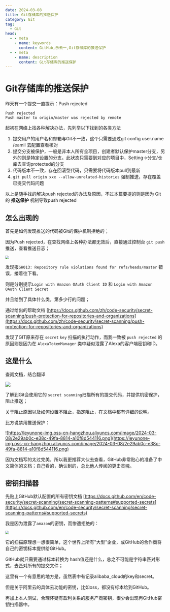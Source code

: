 ```yaml
---
date: 2024-03-08
title: Git存储库的推送保护
category: Git
tag:
  - Git
head:
  - - meta
    - name: keywords
      content: GitHub,乐云一,Git存储库的推送保护
  - - meta
    - name: description
      content: Git存储库的推送保护
---
```

# Git存储库的推送保护

昨天有一个提交一直提示：Push rejected

```
Push rejected
Push master to origin/master was rejected by remote
```

起初在网络上找各种解决办法，先列举以下找到的各类方法

1. 提交用户的用户名和邮箱与Git不一致，这个只需要通过git config user.name /eamil 去配置查看核对
2. 提交分支被保护，一般是非本人所有全项目，创建者默认保护master分支，另外的则是特定设置的分支。此状态只需要到对应的项目中，Setting->分支/仓库去查询protected的分支
3. 代码版本不一致，存在回滚型代码，只需要将代码版本pull到最新
4. `git pull origin xxx --allow-unrelated-histories` 强制推送，存在覆盖已提交代码问题



以上是随手找的解决push rejected的办法及原因，不过本篇要提的则是因为 Git 的 **推送保护** 机制导致push rejected

## 怎么出现的

首先是如何发现推送的代码被Git的保护机制拒绝的；

因为Push rejected，在查找网络上各种办法都无效后，直接通过控制台 `git push` 推送，查看推送日志；

<img src="https://leyunone-img.oss-cn-hangzhou.aliyuncs.com/image/2024-03-08/7585fa33-4a46-45c6-9535-ebc64c8e4cf0.png" style="zoom:67%;" />

发现报`GH013: Repository rule violations found for refs/heads/master` 错误，接着往下看。

则是分别提示`Login with Amazon OAuth Client ID` 和 `Login with Amazon OAuth Client Secret` 

并且给到了具体什么类，第多少行的问题；

通过给出的帮助文档 [https://docs.github.com/zh/code-security/secret-scanning/push-protection-for-repositories-and-organizations](https://docs.github.com/zh/code-security/secret-scanning/push-protection-for-repositories-and-organizations)

发现了GIT原来存在 `secret` `key` 扫描的执行动作，而我一致被 `push rejected` 的原因则是因为在 `AlexaTokenManager` 类中疑似泄露了Alexa的客户端密钥和ID。

## 这是什么

查阅文档，结合翻译

![](https://leyunone-img.oss-cn-hangzhou.aliyuncs.com/image/2024-03-08/d85e5883-44e3-42fc-ad3f-3b08f6f4bf1f.png)

了解到Git会使用它的 `secret scanning`扫描所有的提交代码，并提供机密保护，阻止推送；

关于阻止原因以及如何设置不阻止，指定阻止，在文档中都有详细的说明。

比方说禁用推送保护：

![https://leyunone-img.oss-cn-hangzhou.aliyuncs.com/image/2024-03-08/2e29ab0c-e38c-49fa-8814-a10f8d544116.png](https://leyunone-img.oss-cn-hangzhou.aliyuncs.com/image/2024-03-08/2e29ab0c-e38c-49fa-8814-a10f8d544116.png)

因为文档写的太过完美，所以我更推荐大伙去查看，GitHub非常贴心的准备了中文简体的文档；自己看的，确认到的，总比他人传阅的更击灵魂。

## 密钥扫描器

先贴上GitHub默认配置的所有密钥文档 [https://docs.github.com/en/code-security/secret-scanning/secret-scanning-patterns#supported-secrets](https://docs.github.com/en/code-security/secret-scanning/secret-scanning-patterns#supported-secrets)

我是因为泄露了`amazon`的密钥，而惨遭拒绝的：

<img src="https://leyunone-img.oss-cn-hangzhou.aliyuncs.com/image/2024-03-08/41bbeeca-a8ac-4611-914b-44a4c4421613.png" style="zoom:67%;" />

它的扫描原理想一想很简单，这个世界上所有"大型"企业，或GitHub的合作商将自己的密钥标本提供给GitHub。

GitHub就只需要通过标本转换为 hash值还是什么，总之不可能是字符串匹对形式，去匹对所有的提交文件；

这里有一个有意思的地方是，虽然表中有记录alibaba_cloud的key和secret。

但是关于阿里云的具体云功能的密钥，比如oss，都没有标本给到GitHub。

再加上本人测试，合理怀疑有盈利关系的服务产商密钥，很少会出现再GitHub密钥扫描器中。

